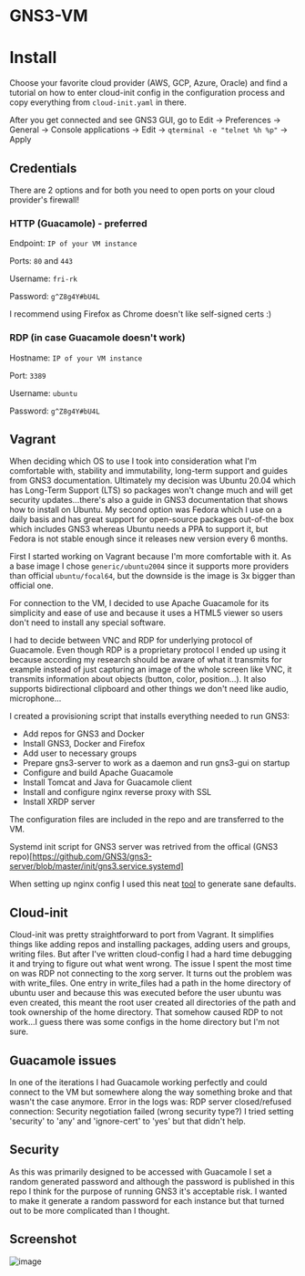 # GNS3-VM

# Install

Choose your favorite cloud provider (AWS, GCP, Azure, Oracle) and find a tutorial on how to enter cloud-init config in the configuration process and copy everything from `cloud-init.yaml` in there.

After you get connected and see GNS3 GUI, go to Edit -> Preferences -> General -> Console applications -> Edit -> `qterminal -e "telnet %h %p"` -> Apply

## Credentials

There are 2 options and for both you need to open ports on your cloud provider's firewall!

### HTTP (Guacamole) - preferred

Endpoint: `IP of your VM instance`

Ports: `80` and `443`

Username: `fri-rk`

Password: `g^Z8g4Y#bU4L`

I recommend using Firefox as Chrome doesn't like self-signed certs :)

### RDP (in case Guacamole doesn't work)

Hostname: `IP of your VM instance`

Port: `3389`

Username: `ubuntu`

Password: `g^Z8g4Y#bU4L`

## Vagrant

When deciding which OS to use I took into consideration what I'm comfortable with, stability and immutability, long-term support and guides from GNS3 documentation. Ultimately my decision was Ubuntu 20.04 which has Long-Term Support (LTS) so packages won't change much and will get security updates...there's also a guide in GNS3 documentation that shows how to install on Ubuntu.
My second option was Fedora which I use on a daily basis and has great support for open-source packages out-of-the box which includes GNS3 whereas Ubuntu needs a PPA to support it, but Fedora is not stable enough since it releases new version every 6 months.

First I started working on Vagrant because I'm more comfortable with it. As a base image I chose `generic/ubuntu2004` since it supports more providers than official `ubuntu/focal64`, but the downside is the image is 3x bigger than official one.

For connection to the VM, I decided to use Apache Guacamole for its simplicity and ease of use and because it uses a HTML5 viewer so users don't need to install any special software.

I had to decide between VNC and RDP for underlying protocol of Guacamole. Even though RDP is a proprietary protocol I ended up using it because according my research should be aware of what it transmits for example instead of just capturing an image of the whole screen like VNC, it transmits information about objects (button, color, position...). It also supports bidirectional clipboard and other things we don't need like audio, microphone...

I created a provisioning script that installs everything needed to run GNS3:

- Add repos for GNS3 and Docker
- Install GNS3, Docker and Firefox
- Add user to necessary groups
- Prepare gns3-server to work as a daemon and run gns3-gui on startup
- Configure and build Apache Guacamole
- Install Tomcat and Java for Guacamole client
- Install and configure nginx reverse proxy with SSL
- Install XRDP server

The configuration files are included in the repo and are transferred to the VM.

Systemd init script for GNS3 server was retrived from the offical (GNS3 repo)[https://github.com/GNS3/gns3-server/blob/master/init/gns3.service.systemd]

When setting up nginx config I used this neat [tool](https://ssl-config.mozilla.org/#server=nginx&version=1.17.0&config=intermediate&openssl=1.1.1&hsts=false&ocsp=false&guideline=5.6) to generate sane defaults.

## Cloud-init

Cloud-init was pretty straightforward to port from Vagrant. It simplifies things like adding repos and installing packages, adding users and groups, writing files.
But after I've written cloud-config I had a hard time debugging it and trying to figure out what went wrong.
The issue I spent the most time on was RDP not connecting to the xorg server. It turns out the problem was with write_files. One entry in write_files had a path in the home directory of ubuntu user and because this was executed before the user ubuntu was even created, this meant the root user created all directories of the path and took ownership of the home directory. That somehow caused RDP to not work...I guess there was some configs in the home directory but I'm not sure.

## Guacamole issues

In one of the iterations I had Guacamole working perfectly and could connect to the VM but somewhere along the way something broke and that wasn't the case anymore.
Error in the logs was: RDP server closed/refused connection: Security negotiation failed (wrong security type?)
I tried setting 'security' to 'any' and 'ignore-cert' to 'yes' but that didn't help.

## Security

As this was primarily designed to be accessed with Guacamole I set a random generated password and although the password is published in this repo I think for the purpose of running GNS3 it's acceptable risk. I wanted to make it generate a random password for each instance but that turned out to be more complicated than I thought.

## Screenshot

![image](https://user-images.githubusercontent.com/21956707/147513033-f72bf84d-2e7e-41f4-b711-34bcde2bcd06.png)

